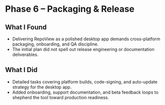# Phase 6 – Packaging & Release

## What I Found
- Delivering RepoView as a polished desktop app demands cross-platform packaging, onboarding, and QA discipline.
- The initial plan did not spell out release engineering or documentation deliverables.

## What I Did
- Detailed tasks covering platform builds, code-signing, and auto-update strategy for the desktop app.
- Added onboarding, support documentation, and beta feedback loops to shepherd the tool toward production readiness.
